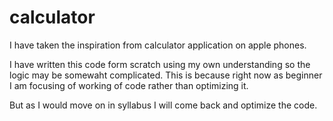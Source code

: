 # calculator

I have taken the inspiration from calculator application on apple phones.

I have written this code form scratch using my own understanding so the logic may be somewaht complicated. This is because right now as beginner I am focusing of working of code rather than optimizing it.

But as I would move on in syllabus I will come back and optimize the code.